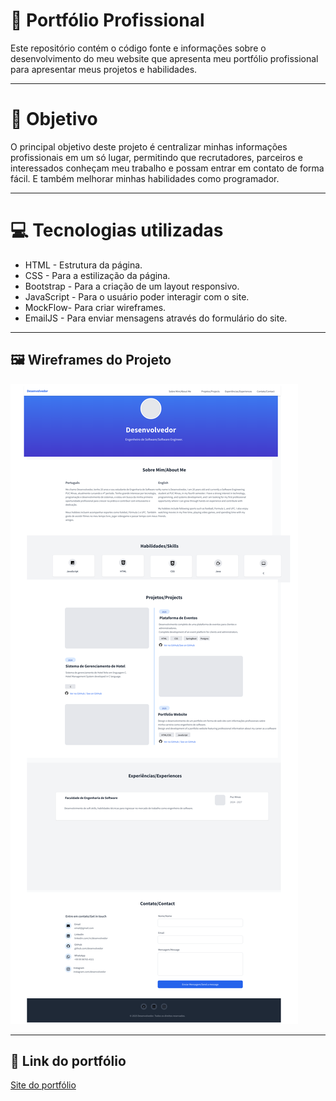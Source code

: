 # 📌 Portfólio Profissional
Este repositório contém o código fonte e informações sobre o desenvolvimento do meu website que apresenta meu portfólio profissional para apresentar meus projetos e habilidades.

---

# 🚀 Objetivo
O principal objetivo deste projeto é centralizar minhas informações profissionais em um só lugar, permitindo que recrutadores, parceiros e interessados conheçam meu trabalho e possam entrar em contato de forma fácil. E também melhorar minhas habilidades como programador.

---

# 💻 Tecnologias utilizadas

- HTML - Estrutura da página.
- CSS - Para a estilização da página.
- Bootstrap - Para a criação de um layout responsivo.
- JavaScript - Para o usuário poder interagir com o site.
- MockFlow- Para criar wireframes.
- EmailJS - Para enviar mensagens através do formulário do site.

---

## 🖼️ Wireframes do Projeto

![Wireframe da página](Imagens/Wireframe-Page%201%20(4).png)

---

## 🛜 Link do portfólio

[Site do portfólio](https://vitorveigas.github.io/portfolio-profissional/)

